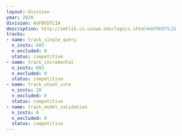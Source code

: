 ```yaml
---
layout: division
year: 2020
division: AUFBVDTLIA
description: http://smtlib.cs.uiowa.edu/logics.shtml#AUFBVDTLIA
tracks:
- name: track_single_query
  n_insts: 683
  n_excluded: 0
  status: competitive
- name: track_incremental
  n_insts: 683
  n_excluded: 0
  status: competitive
- name: track_unsat_core
  n_insts: 20
  n_excluded: 0
  status: competitive
- name: track_model_validation
  n_insts: 0
  n_excluded: 0
  status: competitive
---
```


